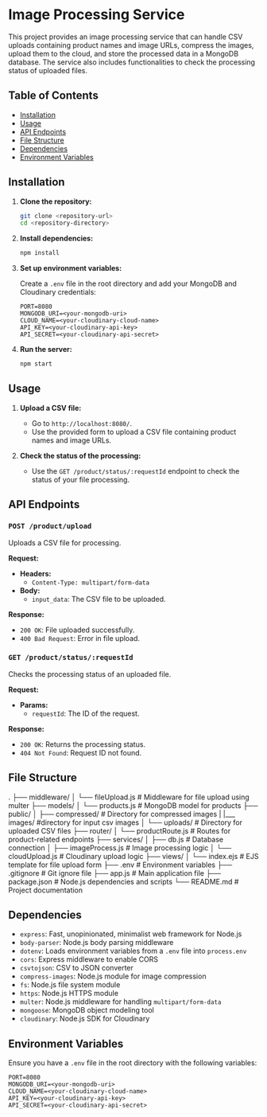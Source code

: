 # Image Processing Service

This project provides an image processing service that can handle CSV uploads containing product names and image URLs, compress the images, upload them to the cloud, and store the processed data in a MongoDB database. The service also includes functionalities to check the processing status of uploaded files.

## Table of Contents

- [Installation](#installation)
- [Usage](#usage)
- [API Endpoints](#api-endpoints)
- [File Structure](#file-structure)
- [Dependencies](#dependencies)
- [Environment Variables](#environment-variables)

## Installation

1. **Clone the repository:**
    ```bash
    git clone <repository-url>
    cd <repository-directory>
    ```

2. **Install dependencies:**
    ```bash
    npm install
    ```

3. **Set up environment variables:**

    Create a `.env` file in the root directory and add your MongoDB and Cloudinary credentials:
    ```env
    PORT=8080
    MONGODB_URI=<your-mongodb-uri>
    CLOUD_NAME=<your-cloudinary-cloud-name>
    API_KEY=<your-cloudinary-api-key>
    API_SECRET=<your-cloudinary-api-secret>
    ```

4. **Run the server:**
    ```bash
    npm start
    ```

## Usage

1. **Upload a CSV file:**
   - Go to `http://localhost:8080/`.
   - Use the provided form to upload a CSV file containing product names and image URLs.

2. **Check the status of the processing:**
   - Use the `GET /product/status/:requestId` endpoint to check the status of your file processing.

## API Endpoints

### `POST /product/upload`

Uploads a CSV file for processing.

**Request:**
- **Headers:**
  - `Content-Type: multipart/form-data`
- **Body:**
  - `input_data`: The CSV file to be uploaded.

**Response:**
- `200 OK`: File uploaded successfully.
- `400 Bad Request`: Error in file upload.

### `GET /product/status/:requestId`

Checks the processing status of an uploaded file.

**Request:**
- **Params:**
  - `requestId`: The ID of the request.

**Response:**
- `200 OK`: Returns the processing status.
- `404 Not Found`: Request ID not found.

## File Structure

.
├── middleware/
│ └── fileUpload.js # Middleware for file upload using multer
├── models/
│ └── products.js # MongoDB model for products
├── public/
│ ├── compressed/ # Directory for compressed images
| |___ images/ #directory for input csv images
│ └── uploads/ # Directory for uploaded CSV files
├── router/
│ └── productRoute.js # Routes for product-related endpoints
├── services/
│ ├── db.js # Database connection
│ ├── imageProcess.js # Image processing logic
│ └── cloudUpload.js # Cloudinary upload logic
├── views/
│ └── index.ejs # EJS template for file upload form
├── .env # Environment variables
├── .gitignore # Git ignore file
├── app.js # Main application file
├── package.json # Node.js dependencies and scripts
└── README.md # Project documentation




## Dependencies

- `express`: Fast, unopinionated, minimalist web framework for Node.js
- `body-parser`: Node.js body parsing middleware
- `dotenv`: Loads environment variables from a `.env` file into `process.env`
- `cors`: Express middleware to enable CORS
- `csvtojson`: CSV to JSON converter
- `compress-images`: Node.js module for image compression
- `fs`: Node.js file system module
- `https`: Node.js HTTPS module
- `multer`: Node.js middleware for handling `multipart/form-data`
- `mongoose`: MongoDB object modeling tool
- `cloudinary`: Node.js SDK for Cloudinary

## Environment Variables

Ensure you have a `.env` file in the root directory with the following variables:

```env
PORT=8080
MONGODB_URI=<your-mongodb-uri>
CLOUD_NAME=<your-cloudinary-cloud-name>
API_KEY=<your-cloudinary-api-key>
API_SECRET=<your-cloudinary-api-secret>
